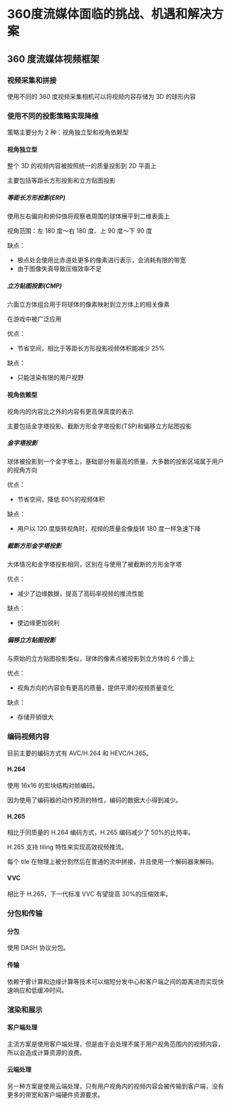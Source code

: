 # 360度流媒体面临的挑战、机遇和解决方案


## 360 度流媒体视频框架

### 视频采集和拼接

使用不同的 360 度视频采集相机可以将视频内容存储为 3D 的球形内容

### 使用不同的投影策略实现降维

策略主要分为 2 种：视角独立型和视角依赖型

#### 视角独立型

整个 3D 的视频内容被按照统一的质量投影到 2D 平面上

主要包括等距长方形投影和立方贴图投影

##### 等距长方形投影(ERP)

使用左右偏向和俯仰值将观察者周围的球体展平到二维表面上

视角范围：左 180 度～右 180 度、上 90 度～下 90 度

缺点：

- 极点处会使用比赤道处更多的像素进行表示，会消耗有限的带宽
- 由于图像失真导致压缩效率不足

##### 立方贴图投影(CMP)

六面立方体组合用于将球体的像素映射到立方体上的相关像素

在游戏中被广泛应用

优点：

- 节省空间，相比于等距长方形投影视频体积能减少 25%

缺点：

- 只能渲染有限的用户视野

#### 视角依赖型

视角内的内容比之外的内容有更高保真度的表示

主要包括金字塔投影、截断方形金字塔投影(TSP)和偏移立方贴图投影

##### 金字塔投影

球体被投影到一个金字塔上，基础部分有最高的质量，大多数的投影区域属于用户的视角方向

优点：

- 节省空间，降低 80%的视频体积

缺点：

- 用户以 120 度旋转视角时，视频的质量会像旋转 180 度一样急速下降

##### 截断方形金字塔投影

大体情况和金字塔投影相同，区别在与使用了被截断的方形金字塔

优点：

- 减少了边缘数据，提高了高码率视频的推流性能

缺点：

- 使边缘更加锐利

##### 偏移立方贴图投影

与原始的立方贴图投影类似，球体的像素点被投影到立方体的 6 个面上

优点：

- 视角方向的内容会有更高的质量，提供平滑的视频质量变化

缺点：

- 存储开销很大

### 编码视频内容

目前主要的编码方式有 AVC/H.264 和 HEVC/H.265。

#### H.264

使用 16x16 的宏块结构对帧编码。

因为使用了编码器的动作预测的特性，编码的数据大小得到减少。

#### H.265

相比于同质量的 H.264 编码方式，H.265 编码减少了 50%的比特率。

H.265 支持 tiling 特性来实现高效视频推流。

每个 tile 在物理上被分割然后在普通的流中拼接，并且使用一个解码器来解码。

#### VVC

相比于 H.265，下一代标准 VVC 有望提高 30%的压缩效率。

### 分包和传输

#### 分包

使用 DASH 协议分包。

#### 传输

依赖于雾计算和边缘计算等技术可以缩短分发中心和客户端之间的距离进而实现快速响应和低缓冲时间。

### 渲染和展示

#### 客户端处理

主流方案是使用客户端处理，但是由于会处理不属于用户视角范围内的视频内容，所以会造成计算资源的浪费。

#### 云端处理

另一种方案是使用云端处理，只有用户视角内的视频内容会被传输到客户端，没有更多的带宽和客户端硬件资源要求。


